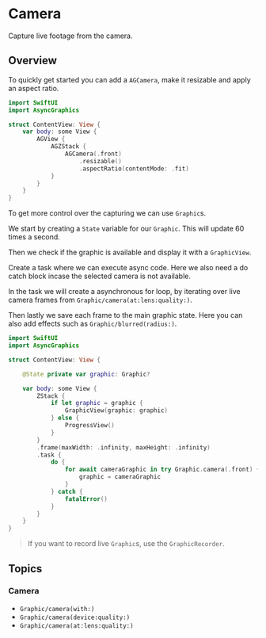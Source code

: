 # Camera

Capture live footage from the camera.

## Overview

To quickly get started you can add a ``AGCamera``, make it resizable and apply an aspect ratio.

```swift
import SwiftUI
import AsyncGraphics

struct ContentView: View {
    var body: some View {
        AGView {
            AGZStack {
                AGCamera(.front)
                    .resizable()
                    .aspectRatio(contentMode: .fit)
            }
        }
    }
}
```

To get more control over the capturing we can use ``Graphic``s.

We start by creating a `State` variable for our ``Graphic``. This will update 60 times a second.

Then we check if the graphic is available and display it with a ``GraphicView``.

Create a task where we can execute async code. Here we also need a do catch block incase the selected camera is not available.

In the task we will create a asynchronous for loop, by iterating over live camera frames from ``Graphic/camera(at:lens:quality:)``.

Then lastly we save each frame to the main graphic state. Here you can also add effects such as ``Graphic/blurred(radius:)``.

```swift
import SwiftUI
import AsyncGraphics

struct ContentView: View {

    @State private var graphic: Graphic?

    var body: some View {
        ZStack {
            if let graphic = graphic {
                GraphicView(graphic: graphic)
            } else {
                ProgressView()
            }
        }
        .frame(maxWidth: .infinity, maxHeight: .infinity)
        .task {
            do {
                for await cameraGraphic in try Graphic.camera(.front) {
                    graphic = cameraGraphic
                }
            } catch {
                fatalError()
            }
        }
    }
}
```

> If you want to record live ``Graphic``s, use the ``GraphicRecorder``.

## Topics

### Camera

- ``Graphic/camera(with:)``
- ``Graphic/camera(device:quality:)``
- ``Graphic/camera(at:lens:quality:)``
